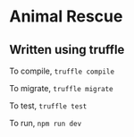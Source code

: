 # Animal Rescue

## Written using truffle

To compile, ```truffle compile```

To migrate, ```truffle migrate```

To test, ```truffle test```

To run, ```npm run dev```

